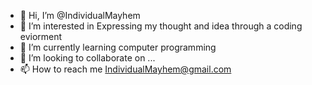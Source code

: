- 👋 Hi, I’m @IndividualMayhem
- 👀 I’m interested in Expressing my thought and idea through a coding eviorment
- 🌱 I’m currently learning computer programming
- 💞️ I’m looking to collaborate on ...
- 📫 How to reach me IndividualMayhem@gmail.com
<!---
NateSepticEye/NateSepticEye is a ✨ special ✨ repository because its `README.md` (this file) appears on your GitHub profile.
You can click the Preview link to take a look at your changes.
--->

